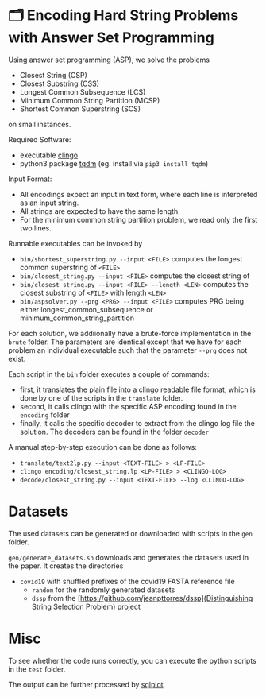 # 🗂️  Encoding Hard String Problems with Answer Set Programming

Using answer set programming (ASP), we solve the problems 

 - Closest String (CSP)
 - Closest Substring (CSS)
 - Longest Common Subsequence (LCS)
 - Minimum Common String Partition (MCSP)
 - Shortest Common Superstring (SCS)

on small instances.

Required Software:

 - executable [clingo](https://github.com/potassco/clingo)
 - python3 package [tqdm](https://github.com/tqdm/tqdm) (eg. install via `pip3 install tqdm`)

Input Format: 

- All encodings expect an input in text form, where each line is interpreted as an input string.
- All strings are expected to have the same length.
- For the minimum common string partition problem, we read only the first two lines.

Runnable executables can be invoked by 
 - `bin/shortest_superstring.py --input <FILE>`
 computes the longest common superstring of `<FILE>`
 - `bin/closest_string.py --input <FILE>`
 computes the closest string of <FILE>
 - `bin/closest_string.py --input <FILE> --length <LEN>`
 computes the closest substring of `<FILE>` with length `<LEN>`
 - `bin/aspsolver.py --prg <PRG> --input <FILE>`
 computes PRG being either longest_common_subsequence or minimum_common_string_partition

For each solution, we addiionally have a brute-force implementation in the `brute` folder.
The parameters are identical except that we have for each problem an individual executable such that the parameter `--prg` does not exist.
 
Each script in the `bin` folder executes a couple of commands:
- first, it translates the plain file into a clingo readable file format, which is done by one of the scripts in the `translate` folder.
- second, it calls clingo with the specific ASP encoding found in the `encoding` folder
- finally, it calls the specific decoder to extract from the clingo log file the solution. The decoders can be found in the folder `decoder`

A manual step-by-step execution can be done as follows:
 - `translate/text2lp.py --input <TEXT-FILE> > <LP-FILE>`
 - `clingo encoding/closest_string.lp <LP-FILE> > <CLINGO-LOG>`
 - `decode/closest_string.py --input <TEXT-FILE> --log <CLINGO-LOG>`

# Datasets

The used datasets can be generated or downloaded with scripts in the `gen` folder.

 `gen/generate_datasets.sh` downloads and generates the datasets used in the paper. 
 It creates the directories
  - `covid19` with shuffled prefixes of the covid19 FASTA reference file
	- `random` for the randomly generated datasets
	- `dssp` from the [https://github.com/jeanpttorres/dssp](Distinguishing String Selection Problem) project


# Misc

To see whether the code runs correctly, you can execute the python scripts in the `test` folder.

The output can be further processed by [sqlplot](https://github.com/koeppl/sqlplot).
